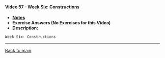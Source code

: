 #### Video 57 - Week Six: Constructions

- **[Notes](notes.md)**
- **Exercise Answers (No Exercises for this Video)**
- **Description:**

```
Week Six: Constructions
```

---
 
[Back to main](https://github.com/rot0xd/Coursera/blob/master/Cryptography/I/README.md)

